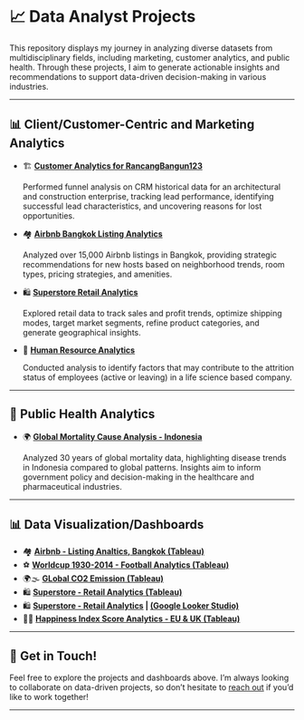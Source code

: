 # 📈 Data Analyst Projects  

This repository displays my journey in analyzing diverse datasets from multidisciplinary fields, including marketing, customer analytics, and public health. Through these projects, I aim to generate actionable insights and recommendations to support data-driven decision-making in various industries.  

---

## 📊 Client/Customer-Centric and Marketing Analytics  

- 🏗️ **[Customer Analytics for RancangBangun123](https://github.com/harishmuh/CRM-CustomerAnalytics_RancangBangun123)**  

  Performed funnel analysis on CRM historical data for an architectural and construction enterprise, tracking lead performance, identifying successful lead characteristics, and uncovering reasons for lost opportunities.  

- 🏘️ **[Airbnb Bangkok Listing Analytics](https://github.com/harishmuh/Airbnb-Bangkok---Listing-Analytics)**  

  Analyzed over 15,000 Airbnb listings in Bangkok, providing strategic recommendations for new hosts based on neighborhood trends, room types, pricing strategies, and amenities.  

- 🛍️ **[Superstore Retail Analytics](https://github.com/harishmuh/superstore-retail-analytics)**  

  Explored retail data to track sales and profit trends, optimize shipping modes, target market segments, refine product categories, and generate geographical insights.  

- 👥 **[Human Resource Analytics](https://github.com/harishmuh/HumanResource_Analytics)**
  
  Conducted analysis to identify factors that may contribute to the attrition status of employees (active or leaving) in a life science based company.

---

## 🏥 Public Health Analytics  

- 🌍 **[Global Mortality Cause Analysis - Indonesia](https://github.com/harishmuh/Global_Mortality_Indonesia)**

  Analyzed 30 years of global mortality data, highlighting disease trends in Indonesia compared to global patterns. Insights aim to inform government policy and decision-making in the healthcare and pharmaceutical industries.  

---

## 📊 Data Visualization/Dashboards  

- 🏘️ **[Airbnb - Listing Analtics, Bangkok (Tableau)](https://public.tableau.com/app/profile/harish.muhammad/viz/AirbnbBangkok-ListingPropertyAnalysis/Homedashboard?publish=yes)**
- ⚽ **[Worldcup 1930-2014 - Football Analytics (Tableau)](https://public.tableau.com/app/profile/harish.muhammad/viz/WorldCupStats1930-2014_17109108704730/DashboardSummary)**
- 🌍🌫️ **[GLobal CO2 Emission (Tableau)](https://public.tableau.com/app/profile/harish.muhammad/viz/GlobalCO2Emissionfrom2000to2011-LinkingData/Dashboard1)**
- 🛍️ **[Superstore - Retail Analytics (Tableau)](https://public.tableau.com/app/profile/harish.muhammad/viz/DashboardSuperstore_17113433910810/Summary)**  
- 🛍️ **[Superstore - Retail Analytics](https://github.com/harishmuh/superstore-retail-analytics/blob/main/Dashboard_Superstore_Harish_Muhammad.pdf) | [(Google Looker Studio)](https://lookerstudio.google.com/u/0/reporting/b1205386-0781-460b-894d-02dfd73aa215/page/p_oxpv2am4bd?s=lypphXB5H54)**
- 🌈😊 **[Happiness Index Score Analytics - EU & UK (Tableau)](https://public.tableau.com/app/profile/harish.muhammad/viz/CorrelationofHappinessScorewithNationsConditions/Dashboard2)**   

---

## 🚀 Get in Touch!  

Feel free to explore the projects and dashboards above. I’m always looking to collaborate on data-driven projects, so don’t hesitate to [reach out](mailto:harishmuh@gmail.com) if you’d like to work together!  

---
